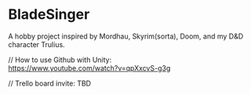 # BladeSinger
 
A hobby project inspired by Mordhau, Skyrim(sorta), Doom, and my D&D character Trulius.

// How to use Github with Unity:    
https://www.youtube.com/watch?v=qpXxcvS-g3g

// Trello board invite: 
TBD

